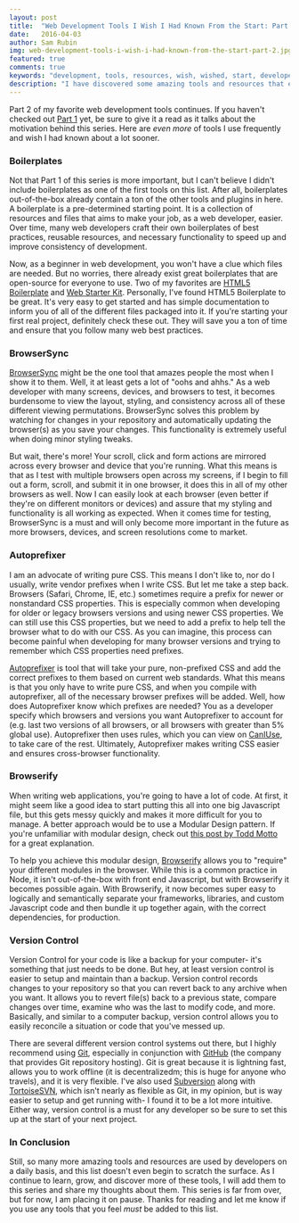 ```yaml
---
layout: post
title:  "Web Development Tools I Wish I Had Known From the Start: Part 2"
date:   2016-04-03
author: Sam Rubin
img: web-development-tools-i-wish-i-had-known-from-the-start-part-2.jpg
featured: true
comments: true
keywords: "development, tools, resources, wish, wished, start, developer, web, best, practices, rubin, sam"
description: "I have discovered some amazing tools and resources that enable me to develop at many times the pace. Not only do these resources help me to develop faster, but they also help me to develop better- writing cleaner code, optimizing my web applications, and using industry best practices. It is my goal that this blog post not only serves as a continuallly updated repository for myself, but will also help junior, or even experienced, developers discover some amazing tools."
---
```


Part 2 of my favorite web development tools continues. If you haven't checked out [Part 1]({{site.baseurl}}/blog/web-development-tools-i-wish-i-had-known-from-the-start-part-1) yet, be sure to give it a read as it talks about the motivation behind this series. Here are *even more* of tools I use frequently and wish I had known about a lot sooner.

### Boilerplates

Not that Part 1 of this series is more important, but I can't believe I didn't include boilerplates as one of the first tools on this list. After all, boilerplates out-of-the-box already contain a ton of the other tools and plugins in here. A boilerplate is a pre-determined starting point. It is a collection of resources and files that aims to make your job, as a web developer, easier. Over time, many web developers craft their own boilerplates of best practices, reusable resources, and necessary functionality to speed up and improve consistency of development.

Now, as a beginner in web development, you won't have a clue which files are needed. But no worries, there already exist great boilerplates that are open-source for everyone to use. Two of my favorites are [HTML5 Boilerplate](https://html5boilerplate.com/) and [Web Starter Kit](https://developers.google.com/web/tools/starter-kit/?hl=en). Personally, I've found HTML5 Boilerplate to be great. It's very easy to get started and has simple documentation to inform you of all of the different files packaged into it. If you're starting your first real project, definitely check these out. They will save you a ton of time and ensure that you follow many web best practices.

### BrowserSync

[BrowserSync](https://www.browsersync.io/) might be the one tool that amazes people the most when I show it to them. Well, it at least gets a lot of "oohs and ahhs." As a web developer with many screens, devices, and browsers to test, it becomes burdensome to view the layout, styling, and consistency across all of these different viewing permutations. BrowserSync solves this problem by watching for changes in your repository and automatically updating the browser(s) as you save your changes. This functionality is extremely useful when doing minor styling tweaks.

But wait, there's more! Your scroll, click and form actions are mirrored across every browser and device that you're running. What this means is that as I test with multiple browsers open across my screens, if I begin to fill out a form, scroll, and submit it in one browser, it does this in all of my other browsers as well. Now I can easily look at each browser (even better if they're on different monitors or devices) and assure that my styling and functionality is all working as expected. When it comes time for testing, BrowserSync is a must and will only become more important in the future as more browsers, devices, and screen resolutions come to market.

### Autoprefixer

I am an advocate of writing pure CSS. This means I don't like to, nor do I usually, write vendor prefixes when I write CSS. But let me take a step back. Browsers (Safari, Chrome, IE, etc.) sometimes require a prefix for newer or nonstandard CSS properties. This is especially common when developing for older or legacy browsers versions and using newer CSS properties. We can still use this CSS properties, but we need to add a prefix to help tell the browser what to do with our CSS. As you can imagine, this process can become painful when developing for many browser versions and trying to remember which CSS properties need prefixes.

[Autoprefixer](https://github.com/postcss/autoprefixer) is tool that will take your pure, non-prefixed CSS and add the correct prefixes to them based on current web standards. What this means is that you only have to write pure CSS, and when you compile with autoprefixer, all of the necessary browser prefixes will be added. Well, how does Autoprefixer know which prefixes are needed? You as a developer specify which browsers and versions you want Autoprefixer to account for (e.g. last two versions of all browsers, or all browsers with greater than 5% global use). Autoprefixer then uses rules, which you can view on [CanIUse](http://caniuse.com/), to take care of the rest. Ultimately, Autoprefixer makes writing CSS easier and ensures cross-browser functionality.

### Browserify

When writing web applications, you're going to have a lot of code. At first, it might seem like a good idea to start putting this all into one big Javascript file, but this gets messy quickly and makes it more difficult for you to manage. A better approach would be to use a Modular Design pattern. If you're unfamiliar with modular design, check out [this post by Todd Motto](https://toddmotto.com/mastering-the-module-pattern/) for a great explanation.

To help you achieve this modular design, [Browserify](http://browserify.org/) allows you to "require" your different modules in the browser. While this is a common practice in Node, it isn't out-of-the-box with front end Javascript, but with Browserify it becomes possible again. With Browserify, it now becomes super easy to logically and semantically separate your frameworks, libraries, and custom Javascript code and then bundle it up together again, with the correct dependencies, for production.

### Version Control

Version Control for your code is like a backup for your computer- it's something that just needs to be done. But hey, at least version control is easier to setup and maintain than a backup. Version control records changes to your repository so that you can revert back to any archive when you want. It allows you to revert file(s) back to a previous state, compare changes over time, examine who was the last to modify code, and more. Basically, and similar to a computer backup, version control allows you to easily reconcile a situation or code that you've messed up.

There are several different version control systems out there, but I highly recommend using [Git](https://git-scm.com/), especially in conjunction with [GitHub](https://github.com/) (the company that provides Git repository hosting). Git is great because it is lightning fast, allows you to work offline (it is decentralizedm; this is huge for anyone who travels), and it is very flexible. I've also used [Subversion](https://subversion.apache.org/) along with [TortoiseSVN](https://tortoisesvn.net/), which isn't nearly as flexible as Git, in my opinion, but is way easier to setup and get running with- I found it to be a lot more intuitive. Either way, version control is a must for any developer so be sure to set this up at the start of your next project.


### In Conclusion

Still, so many more amazing tools and resources are used by developers on a daily basis, and this list doesn't even begin to scratch the surface. As I continue to learn, grow, and discover more of these tools, I will add them to this series and share my thoughts about them. This series is far from over, but for now, I am placing it on pause. Thanks for reading and let me know if you use any tools that you feel *must* be added to this list.